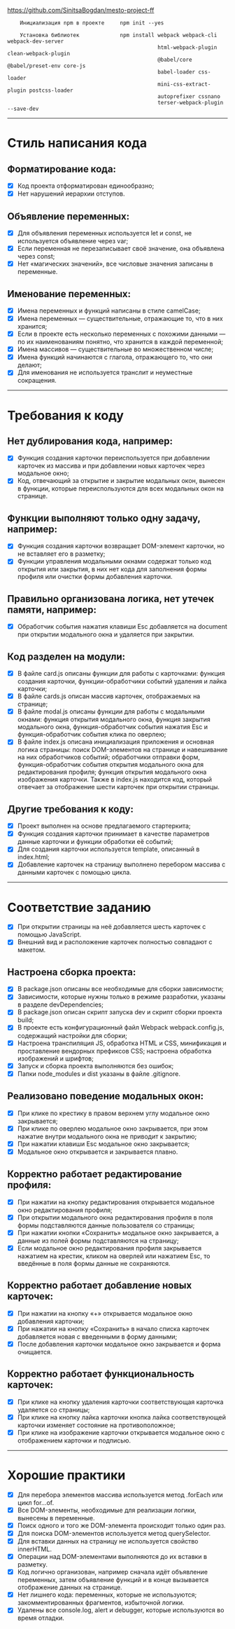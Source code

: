 https://github.com/SinitsaBogdan/mesto-project-ff

```
    Инициализация npm в проекте     npm init --yes

    Установка библиотек             npm install webpack webpack-cli webpack-dev-server
                                                html-webpack-plugin clean-webpack-plugin
                                                @babel/core @babel/preset-env core-js
                                                babel-loader css-loader
                                                mini-css-extract-plugin postcss-loader
                                                autoprefixer cssnano
                                                terser-webpack-plugin --save-dev

```

<hr>

# Стиль написания кода

## Форматирование кода:

-   [x] Код проекта отформатирован единообразно;
-   [x] Нет нарушений иерархии отступов.

## Объявление переменных:

-   [x] Для объявления переменных используется let и const, не используется объявление через var;
-   [x] Если переменная не перезаписывает своё значение, она объявлена через const;
-   [x] Нет «магических значений», все числовые значения записаны в переменные.

## Именование переменных:

-   [x] Имена переменных и функций написаны в стиле camelCase;
-   [x] Имена переменных — существительные, отражающие то, что в них хранится;
-   [x] Если в проекте есть несколько переменных с похожими данными — по их наименованиям понятно, что хранится в каждой переменной;
-   [x] Имена массивов — существительные во множественном числе;
-   [x] Имена функций начинаются с глагола, отражающего то, что они делают;
-   [x] Для именования не используется транслит и неуместные сокращения.

<hr>

# Требования к коду

## Нет дублирования кода, например:

-   [x] Функция создания карточки переиспользуется при добавлении карточек из массива и при добавлении новых карточек через модальное окно;
-   [x] Код, отвечающий за открытие и закрытие модальных окон, вынесен в функции, которые переиспользуются для всех модальных окон на странице.

## Функции выполняют только одну задачу, например:

-   [x] Функция создания карточки возвращает DOM-элемент карточки, но не вставляет его в разметку;
-   [x] Функции управления модальными окнами содержат только код открытия или закрытия, в них нет кода для заполнения формы профиля или очистки формы добавления карточки.

## Правильно организована логика, нет утечек памяти, например:

-   [x] Обработчик события нажатия клавиши Esc добавляется на document при открытии модального окна и удаляется при закрытии.

## Код разделен на модули:

-   [x] В файле card.js описаны функции для работы с карточками: функция создания карточки, функции-обработчики событий удаления и лайка карточки;
-   [x] В файле cards.js описан массив карточек, отображаемых на странице;
-   [x] В файле modal.js описаны функции для работы с модальными окнами: функция открытия модального окна, функция закрытия модального окна, функция-обработчик события нажатия Esc и функция-обработчик события клика по оверлею;
-   [x] В файле index.js описана инициализация приложения и основная логика страницы: поиск DOM-элементов на странице и навешивание на них обработчиков событий; обработчики отправки форм, функция-обработчик события открытия модального окна для редактирования профиля; функция открытия модального окна изображения карточки. Также в index.js находится код, который отвечает за отображение шести карточек при открытии страницы.

## Другие требования к коду:

-   [x] Проект выполнен на основе предлагаемого стартеркита;
-   [x] Функция создания карточки принимает в качестве параметров данные карточки и функции обработки её событий;
-   [x] Для создания карточки используется template, описанный в index.html;
-   [x] Добавление карточек на страницу выполнено перебором массива с данными карточек с помощью цикла.

<hr>

# Соответствие заданию

-   [x] При открытии страницы на неё добавляется шесть карточек с помощью JavaScript.
-   [x] Внешний вид и расположение карточек полностью совпадают с макетом.

## Настроена сборка проекта:

-   [x] В package.json описаны все необходимые для сборки зависимости;
-   [x] Зависимости, которые нужны только в режиме разработки, указаны в разделе devDependencies;
-   [x] В package.json описан скрипт запуска dev и скрипт сборки проекта build;
-   [x] В проекте есть конфигурационный файл Webpack webpack.config.js, содержащий настройки для сборки;
-   [x] Настроена транспиляция JS, обработка HTML и CSS, минификация и проставление вендорных префиксов CSS; настроена обработка изображений и шрифтов;
-   [x] Запуск и сборка проекта выполняются без ошибок;
-   [x] Папки node_modules и dist указаны в файле .gitignore.

## Реализовано поведение модальных окон:

-   [x] При клике по крестику в правом верхнем углу модальное окно закрывается;
-   [x] При клике по оверлею модальное окно закрывается, при этом нажатие внутри модального окна не приводит к закрытию;
-   [x] При нажатии клавиши Esc модальное окно закрывается;
-   [x] Модальное окно открывается и закрывается плавно.

## Корректно работает редактирование профиля:

-   [x] При нажатии на кнопку редактирования открывается модальное окно редактирования профиля;
-   [x] При открытии модального окна редактирования профиля в поля формы подставляются данные пользователя со страницы;
-   [x] При нажатии кнопки «Сохранить» модальное окно закрывается, а данные из полей формы подставляются на страницу;
-   [x] Если модальное окно редактирования профиля закрывается нажатием на крестик, кликом на оверлей или нажатием Esc, то введённые в поля формы данные не сохраняются.

## Корректно работает добавление новых карточек:

-   [x] При нажатии на кнопку «+» открывается модальное окно добавления карточки;
-   [x] При нажатии на кнопку «Сохранить» в начало списка карточек добавляется новая с введенными в форму данными;
-   [x] После добавления карточки модальное окно закрывается и форма очищается.

## Корректно работает функциональность карточек:

-   [x] При клике на кнопку удаления карточки соответствующая карточка удаляется со страницы;
-   [x] При клике на кнопку лайка карточки кнопка лайка соответствующей карточки изменяет состояние на противоположное;
-   [x] При клике на изображение карточки открывается модальное окно с отображением карточки и подписью.

<hr>

# Хорошие практики

-   [x] Для перебора элементов массива используется метод .forEach или цикл for…of.
-   [x] Все DOM-элементы, необходимые для реализации логики, вынесены в переменные.
-   [x] Поиск одного и того же DOM-элемента происходит только один раз.
-   [x] Для поиска DOM-элементов используется метод querySelector.
-   [x] Для вставки данных на страницу не используется свойство innerHTML.
-   [x] Операции над DOM-элементами выполняются до их вставки в разметку.
-   [x] Код логично организован, например сначала идёт объявление переменных, затем объявление функций и в конце вызывается отображение данных на странице.
-   [x] Нет лишнего кода: переменных, которые не используются; закомментированных фрагментов, избыточной логики.
-   [x] Удалены все console.log, alert и debugger, которые используются во время отладки.

